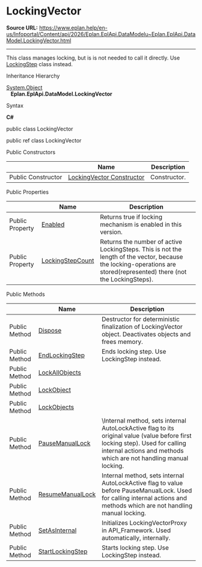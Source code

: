 # LockingVector

**Source URL:** https://www.eplan.help/en-us/Infoportal/Content/api/2026/Eplan.EplApi.DataModelu~Eplan.EplApi.DataModel.LockingVector.html

---

This class manages locking, but is is not needed to call it directly. Use [LockingStep](Eplan.EplApi.DataModelu~Eplan.EplApi.DataModel.LockingStep.html) class instead.

Inheritance Hierarchy

[System.Object](#)  
   **Eplan.EplApi.DataModel.LockingVector**

Syntax

**C#**



public class LockingVector

public ref class LockingVector

Public Constructors

|  | Name | Description |
| --- | --- | --- |
| Public Constructor | [LockingVector Constructor](Eplan.EplApi.DataModelu~Eplan.EplApi.DataModel.LockingVector~_ctor.html) | Constructor. |



Public Properties

|  | Name | Description |
| --- | --- | --- |
| Public Property | [Enabled](Eplan.EplApi.DataModelu~Eplan.EplApi.DataModel.LockingVector~Enabled.html) | Returns true if locking mechanism is enabled in this version. |
| Public Property | [LockingStepCount](Eplan.EplApi.DataModelu~Eplan.EplApi.DataModel.LockingVector~LockingStepCount.html) | Returns the number of active LockingSteps. This is not the length of the vector, because the locking-operations are stored(represented) there (not the LockingSteps). |



Public Methods

|  | Name | Description |
| --- | --- | --- |
| Public Method | [Dispose](Eplan.EplApi.DataModelu~Eplan.EplApi.DataModel.LockingVector~Dispose().html) | Destructor for deterministic finalization of LockingVector object. Deactivates objects and frees memory. |
| Public Method | [EndLockingStep](Eplan.EplApi.DataModelu~Eplan.EplApi.DataModel.LockingVector~EndLockingStep.html) | Ends locking step. Use LockingStep instead. |
| Public Method | [LockAllObjects](Eplan.EplApi.DataModelu~Eplan.EplApi.DataModel.LockingVector~LockAllObjects.html) |  |
| Public Method | [LockObject](Eplan.EplApi.DataModelu~Eplan.EplApi.DataModel.LockingVector~LockObject.html) |  |
| Public Method | [LockObjects](Eplan.EplApi.DataModelu~Eplan.EplApi.DataModel.LockingVector~LockObjects.html) |  |
| Public Method | [PauseManualLock](Eplan.EplApi.DataModelu~Eplan.EplApi.DataModel.LockingVector~PauseManualLock.html) | \Internal method, sets internal AutoLockActive flag to its original value (value before first locking step). Used for calling internal actions and methods which are not handling manual locking. |
| Public Method | [ResumeManualLock](Eplan.EplApi.DataModelu~Eplan.EplApi.DataModel.LockingVector~ResumeManualLock.html) | Internal method, sets internal AutoLockActive flag to value before PauseManualLock. Used for calling internal actions and methods which are not handling manual locking. |
| Public Method | [SetAsInternal](Eplan.EplApi.DataModelu~Eplan.EplApi.DataModel.LockingVector~SetAsInternal.html) | Initializes LockingVectorProxy in API\_Framework. Used automatically, internally. |
| Public Method | [StartLockingStep](Eplan.EplApi.DataModelu~Eplan.EplApi.DataModel.LockingVector~StartLockingStep.html) | Starts locking step. Use LockingStep instead. |


